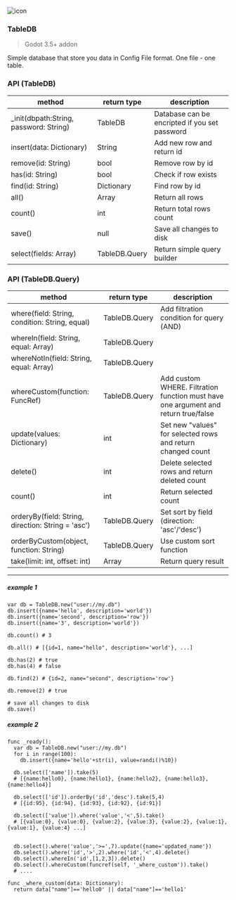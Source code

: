 ![icon](https://user-images.githubusercontent.com/12999437/186977912-32173e22-1325-41bc-94e0-30612efe181e.png)
### TableDB 
> Godot 3.5+ addon

Simple database that store you data in Config File format. One file - one table.

### API (TableDB)

| method  | return type | description |
| ------------- | ------------- | ------------- |
| _init(dbpath:String, password: String)| TableDB | Database can be encripted if you set password |
| insert(data: Dictionary)  | String  | Add new row and return id |
| remove(id: String)  | bool  | Remove row by id  |
| has(id: String)  | bool  | Check if row exists |
| find(id: String)  | Dictionary  | Find row by id |
| all()  | Array  | Return all rows |
| count()  | int  | Return total rows count |
| save()  | null  | Save all changes to disk |
| select(fields: Array)  | TableDB.Query  | Return simple query builder |

### API (TableDB.Query)
| method  | return type | description |
| ------------- | ------------- | ------------- |
| where(field: String, condition: String, equal)  | TableDB.Query | Add filtration condition for query (AND) |
| whereIn(field: String, equal: Array)  | TableDB.Query |  |
| whereNotIn(field: String, equal: Array)  | TableDB.Query |  |
| whereCustom(function: FuncRef)  | TableDB.Query | Add custom WHERE. Filtration function must have one argument and return true/false |
| update(values: Dictionary) | int | Set new "values" for selected rows and return changed count |
| delete() | int | Delete selected rows and return deleted count |
| count() | int | Return selected count |
| orderyBy(field: String, direction: String = 'asc') | TableDB.Query | Set sort by field (direction: 'asc'/'desc') |
| orderByCustom(object, function: String) | TableDB.Query | Use custom sort function |
| take(limit: int, offset: int) | Array | Return query result |

____

##### example 1
```gdscript
var db = TableDB.new("user://my.db")
db.insert({name='hello', description='world'})
db.insert({name='second', description='row'})
db.insert({name='3', description='world'})

db.count() # 3

db.all() # [{id=1, name="hello", description='world'}, ...]

db.has(2) # true
db.has(4) # false

db.find(2) # {id=2, name="second", description='row'}

db.remove(2) # true

# save all changes to disk
db.save()
```
##### example 2

```gdscript
func _ready():
  var db = TableDB.new("user://my.db")
  for i in range(100):
    db.insert({name='hello'+str(i), value=randi()%10})
  
  db.select(['name']).take(5)
  # [{name:hello0}, {name:hello1}, {name:hello2}, {name:hello3}, {name:hello4}]

  db.select(['id']).orderBy('id','desc').take(5,4)
  # [{id:95}, {id:94}, {id:93}, {id:92}, {id:91}]

  db.select(['value']).where('value','<',5).take()
  # [{value:0}, {value:0}, {value:2}, {value:3}, {value:2}, {value:1}, {value:1}, {value:4} ...]
  
  
  db.select().where('value','>=',7).update({name='updated_name'})
  db.select().where('id','>',2).where('id','<',4).delete()
  db.select().whereIn('id',[1,2,3]).delete()
  db.select().whereCustom(funcref(self, '_where_custom')).take()
  # ....
    
func _where_custom(data: Dictionary):
  return data["name"]=='hello0' || data["name"]=='hello1'
```



